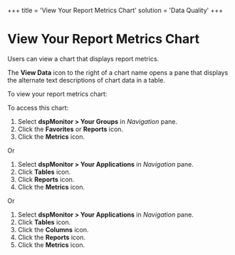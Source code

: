 +++
title = 'View Your Report Metrics Chart'
solution = 'Data Quality'
+++

# View Your Report Metrics Chart

Users can view a chart that displays report metrics.

The **View Data** icon to the right of a chart name opens a pane that
displays the alternate text descriptions of chart data in a table.

To view your report metrics chart:

To access this chart:

1.  Select **dspMonitor \> Your Groups** in *Navigation* pane.
2.  Click the **Favorites** or **Reports** icon.
3.  Click the **Metrics** icon.

Or

1.  Select **dspMonitor \> Your Applications** in *Navigation* pane.
2.  Click **Tables** icon.
3.  Click **Reports** icon.
4.  Click the **Metrics** icon.

Or

1.  Select **dspMonitor \> Your Applications** in *Navigation* pane.
2.  Click **Tables** icon.
3.  Click the **Columns** icon.
4.  Click the **Reports** icon.
5.  Click the **Metrics** icon.
